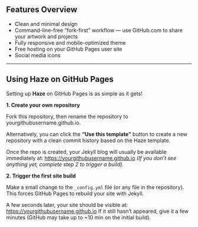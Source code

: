 ## Features Overview

- Clean and minimal design  
- Command-line-free “fork-first” workflow — use GitHub.com to share your artwork and projects  
- Fully responsive and mobile-optimized theme  
- Free hosting on your GitHub Pages user site  
- Social media icons  

---

## Using Haze on GitHub Pages

Setting up **Haze** on GitHub Pages is as simple as it gets!

**1. Create your own repository**

Fork this repository, then rename the repository to yourgithubusername.github.io.

Alternatively, you can click the **“Use this template”** button to create a new repository with a clean commit history based on the Haze template.

Once the repo is created, your Jekyll blog will usually be available immediately at: https://yourgithubusername.github.io *(If you don’t see anything yet, complete step 2 to trigger a build).*

**2. Trigger the first site build**

Make a small change to the `_config.yml` file (or any file in the repository).  
This forces GitHub Pages to rebuild your site with Jekyll.

A few seconds later, your site should be visible at: https://yourgithubusername.github.io 
If it still hasn’t appeared, give it a few minutes (GitHub may take up to ~10 min on the initial build).




